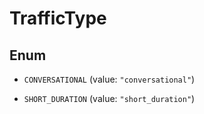 

# TrafficType

## Enum


* `CONVERSATIONAL` (value: `"conversational"`)

* `SHORT_DURATION` (value: `"short_duration"`)



